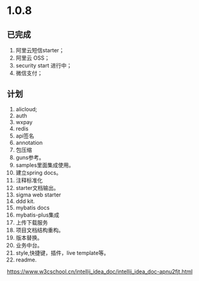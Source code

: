# 1.0.8

## 已完成
1. 阿里云短信starter；
2. 阿里云 OSS；
3. security start 进行中；
4. 微信支付；


## 计划
1. alicloud;
2. auth
3. wxpay
4. redis
5. api签名
6. annotation
7. 包压缩
8. guns参考。
9. samples里面集成使用。
10. 建立spring docs。
11. 注释标准化
12. starter文档输出。
13. sigma web starter
14. ddd kit.
15. mybatis docs
16. mybatis-plus集成
17. 上传下载服务
18. 项目文档结构重构。
19. 版本替换。
20. 业务中台。
21. style,快捷键，插件，live template等。
22. readme.

https://www.w3cschool.cn/intellij_idea_doc/intellij_idea_doc-apnu2fjt.html